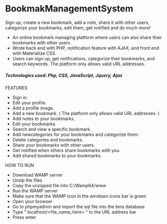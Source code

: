 # BookmakManagementSystem

Sign up, create a new bookmark, add a note, share it with other users, categorize your bookmarks, edit them, get notified and do much more!

* An online bookmark managing platform where users can also share their bookmarks with other users.
* Wrote back end with PHP, notification feature with AJAX, and front end with Materialize CSS.
* Users can sign up, get notifications, categorize their bookmarks, and search keywords. The platform only allows valid URL addresses.

##### Technologies used: Php, CSS, JavaScript, Jquery, Ajax

FEATURES
- Sign in.
- Edit your profile.
- Add a profile image.
- Add a new bookmark. ( The platform only allows valid URL addresses. )
- Add notes to your bookmarks.
- Edit your bookmarks.
- Search and view a specific bookmark.
- Add newcategories for your bookmarks and categorize them.
- Delete categories and bookmarks.
- Share your bookmarks with other users.
- Get notified when others share bookmarks with you.
- Add shared bookmarks to your bookmarks.

HOW TO RUN
- Download WAMP server
- Unzip the files
- Copy the unzipped file into C:/Wamp64/www
- Run the WAMP server
- Make sure that the WAMP icon in the windows icons bar is green
- Open your browser
- Go to phpmyadmin and import the sql file into the bms database
- Type " localhost/<file_name_here> " to the URL address bar
- Press enter


